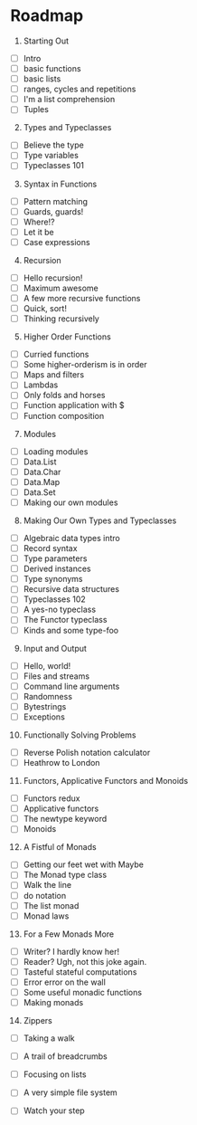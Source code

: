 # Roadmap

1. Starting Out
* [ ] Intro
* [ ] basic functions
* [ ] basic lists
* [ ] ranges, cycles and repetitions
* [ ] I'm a list comprehension
* [ ] Tuples
2.  Types and Typeclasses
* [ ] Believe the type
* [ ] Type variables
* [ ] Typeclasses 101
3.  Syntax in Functions
* [ ] Pattern matching
* [ ] Guards, guards!
* [ ] Where!?
* [ ] Let it be
* [ ] Case expressions
4.  Recursion
* [ ] Hello recursion!
* [ ] Maximum awesome
* [ ] A few more recursive functions
* [ ] Quick, sort!
* [ ] Thinking recursively
5.  Higher Order Functions
* [ ] Curried functions
* [ ] Some higher-orderism is in order
* [ ] Maps and filters
* [ ] Lambdas
* [ ] Only folds and horses
* [ ] Function application with $
* [ ] Function composition
7.  Modules
* [ ] Loading modules
* [ ] Data.List
* [ ] Data.Char
* [ ] Data.Map
* [ ] Data.Set
* [ ] Making our own modules
8.  Making Our Own Types and Typeclasses
* [ ] Algebraic data types intro
* [ ] Record syntax
* [ ] Type parameters
* [ ] Derived instances
* [ ] Type synonyms
* [ ] Recursive data structures
* [ ] Typeclasses 102
* [ ] A yes-no typeclass
* [ ] The Functor typeclass
* [ ] Kinds and some type-foo
9.  Input and Output
* [ ] Hello, world!
* [ ] Files and streams
* [ ] Command line arguments
* [ ] Randomness
* [ ] Bytestrings
* [ ] Exceptions
10. Functionally Solving Problems
* [ ] Reverse Polish notation calculator
* [ ] Heathrow to London
11. Functors, Applicative Functors and Monoids
* [ ] Functors redux
* [ ] Applicative functors
* [ ] The newtype keyword
* [ ] Monoids
12. A Fistful of Monads
* [ ] Getting our feet wet with Maybe
* [ ] The Monad type class
* [ ] Walk the line
* [ ] do notation
* [ ] The list monad
* [ ] Monad laws
13. For a Few Monads More
* [ ] Writer? I hardly know her!
* [ ] Reader? Ugh, not this joke again.
* [ ] Tasteful stateful computations
* [ ] Error error on the wall
* [ ] Some useful monadic functions
* [ ] Making monads
14. Zippers
* [ ] Taking a walk
* [ ] A trail of breadcrumbs
* [ ] Focusing on lists
* [ ] A very simple file system
* [ ] Watch your step



